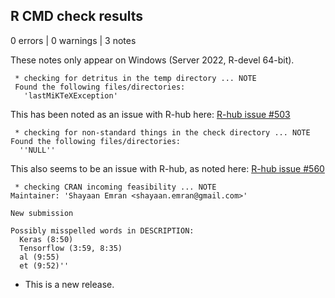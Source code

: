 ## R CMD check results

0 errors | 0 warnings | 3 notes

These notes only appear on Windows (Server 2022, R-devel 64-bit).

```
 * checking for detritus in the temp directory ... NOTE
 Found the following files/directories:
   'lastMiKTeXException'
```

This has been noted as an issue with R-hub here: [R-hub issue #503](https://github.com/r-hub/rhub/issues/503)


```
 * checking for non-standard things in the check directory ... NOTE
Found the following files/directories:
  ''NULL''
```
This also seems to be an issue with R-hub, as noted here: [R-hub issue #560](https://github.com/r-hub/rhub/issues/560)

```
 * checking CRAN incoming feasibility ... NOTE
Maintainer: 'Shayaan Emran <shayaan.emran@gmail.com>'

New submission

Possibly misspelled words in DESCRIPTION:
  Keras (8:50)
  Tensorflow (3:59, 8:35)
  al (9:55)
  et (9:52)''
```

* This is a new release.
